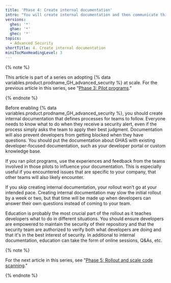 ```yaml
---
title: 'Phase 4: Create internal documentation'
intro: "You will create internal documentation and then communicate this to the consumers of {% data variables.product.prodname_GH_advanced_security %}."
versions:
  ghes: '*'
  ghae: '*'
  ghec: '*'
topics:
  - Advanced Security
shortTitle: 4. Create internal documentation
miniTocMaxHeadingLevel: 3
---
```


{% note %}

This article is part of a series on adopting {% data variables.product.prodname_GH_advanced_security %} at scale. For the previous article in this series, see "[Phase 3: Pilot programs](/code-security/adopting-github-advanced-security-at-scale/phase-3-pilot-programs)."

{% endnote %}

Before enabling {% data variables.product.prodname_GH_advanced_security %}, you should create internal documentation that defines processes for teams to follow. Everyone needs to know what to do when they receive a security alert, even if the process simply asks the team to apply their best judgment. Documentation will also prevent developers from getting blocked when they have questions. You should put the documentation about GHAS with existing developer-focused documentation, such as your developer portal or custom knowledge base.

If you ran pilot programs, use the experiences and feedback from the teams involved in those pilots to influence your documentation. This is especially useful if you encountered issues that are specific to your company, that other teams will also likely encounter.

If you skip creating internal documentation, your rollout won’t go at your intended pace. Creating internal documentation may slow the initial rollout by a week or two, but that time will be made up when developers can answer their own questions instead of coming to your team.

Education is probably the most crucial part of the rollout as it teaches developers what to do in different situations. You should ensure developers are empowered to maintain the security of their repository and that the security team are authorized to verify both what developers are doing and that it's in the best interest of security. In additional to internal documentation, education can take the form of online sessions, Q&As, etc.

{% note %}

For the next article in this series, see "[Phase 5: Rollout and scale code scanning](/code-security/adopting-github-advanced-security-at-scale/phase-5-rollout-and-scale-code-scanning)."

{% endnote %}
